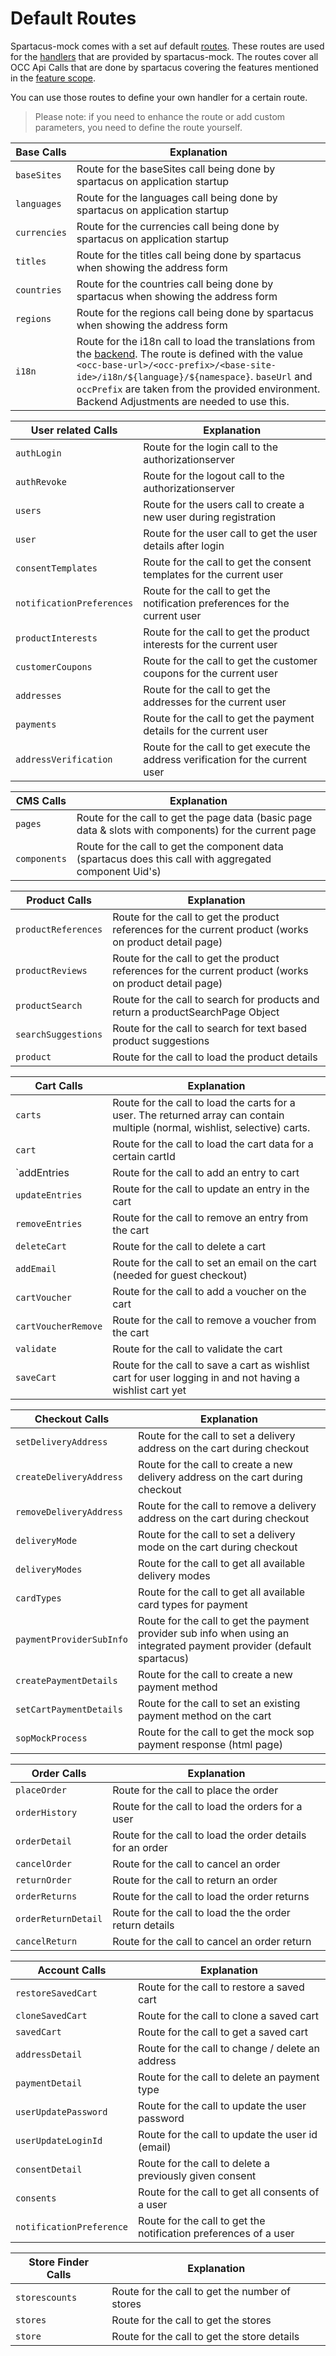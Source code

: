 # Default Routes

Spartacus-mock comes with a set auf default [routes](../getting-started/terminology.md). These routes are used for the [handlers](../getting-started/terminology.md) that are provided by spartacus-mock.
The routes cover all OCC Api Calls that are done by spartacus covering the features mentioned in the [feature scope](../README.md).

You can use those routes to define your own handler for a certain route.

> Please note: if you need to enhance the route or add custom parameters, you need to define the route yourself.

| Base Calls   | Explanation                                                                                                                                                                                                                                                                                                                                                                                                                                                                          |
| ------------ | ------------------------------------------------------------------------------------------------------------------------------------------------------------------------------------------------------------------------------------------------------------------------------------------------------------------------------------------------------------------------------------------------------------------------------------------------------------------------------------ |
| `baseSites`  | Route for the baseSites call being done by spartacus on application startup                                                                                                                                                                                                                                                                                                                                                                                                          |
| `languages`  | Route for the languages call being done by spartacus on application startup                                                                                                                                                                                                                                                                                                                                                                                                          |
| `currencies` | Route for the currencies call being done by spartacus on application startup                                                                                                                                                                                                                                                                                                                                                                                                         |
| `titles`     | Route for the titles call being done by spartacus when showing the address form                                                                                                                                                                                                                                                                                                                                                                                                      |
| `countries`  | Route for the countries call being done by spartacus when showing the address form                                                                                                                                                                                                                                                                                                                                                                                                   |
| `regions`    | Route for the regions call being done by spartacus when showing the address form                                                                                                                                                                                                                                                                                                                                                                                                     |
| `i18n`       | Route for the i18n call to load the translations from the [backend](https://help.sap.com/docs/SAP_COMMERCE_COMPOSABLE_STOREFRONT/eaef8c61b6d9477daf75bff9ac1b7eb4/775e61ed219c4999852d43be5244e94a.html?q=i18n#lazy-loading-from-a-remote-endpoint). The route is defined with the value `<occ-base-url>/<occ-prefix>/<base-site-ide>/i18n/${language}/${namespace}`. `baseUrl` and `occPrefix` are taken from the provided environment. Backend Adjustments are needed to use this. |

| User related Calls        | Explanation                                                                     |
| ------------------------- | ------------------------------------------------------------------------------- |
| `authLogin`               | Route for the login call to the authorizationserver                             |
| `authRevoke`              | Route for the logout call to the authorizationserver                            |
| `users`                   | Route for the users call to create a new user during registration               |
| `user`                    | Route for the user call to get the user details after login                     |
| `consentTemplates`        | Route for the call to get the consent templates for the current user            |
| `notificationPreferences` | Route for the call to get the notification preferences for the current user     |
| `productInterests`        | Route for the call to get the product interests for the current user            |
| `customerCoupons`         | Route for the call to get the customer coupons for the current user             |
| `addresses`               | Route for the call to get the addresses for the current user                    |
| `payments`                | Route for the call to get the payment details for the current user              |
| `addressVerification`     | Route for the call to get execute the address verification for the current user |

| CMS Calls    | Explanation                                                                                             |
| ------------ | ------------------------------------------------------------------------------------------------------- |
| `pages`      | Route for the call to get the page data (basic page data & slots with components) for the current page  |
| `components` | Route for the call to get the component data (spartacus does this call with aggregated component Uid's) |

| Product Calls       | Explanation                                                                                             |
| ------------------- | ------------------------------------------------------------------------------------------------------- |
| `productReferences` | Route for the call to get the product references for the current product (works on product detail page) |
| `productReviews`    | Route for the call to get the product references for the current product (works on product detail page) |
| `productSearch`     | Route for the call to search for products and return a productSearchPage Object                         |
| `searchSuggestions` | Route for the call to search for text based product suggestions                                         |
| `product`           | Route for the call to load the product details                                                          |

| Cart Calls          | Explanation                                                                                                                   |
| ------------------- | ----------------------------------------------------------------------------------------------------------------------------- |
| `carts`             | Route for the call to load the carts for a user. The returned array can contain multiple (normal, wishlist, selective) carts. |
| `cart`              | Route for the call to load the cart data for a certain cartId                                                                 |
| `addEntries         | Route for the call to add an entry to cart                                                                                    |
| `updateEntries`     | Route for the call to update an entry in the cart                                                                             |
| `removeEntries`     | Route for the call to remove an entry from the cart                                                                           |
| `deleteCart`        | Route for the call to delete a cart                                                                                           |
| `addEmail`          | Route for the call to set an email on the cart (needed for guest checkout)                                                    |
| `cartVoucher`       | Route for the call to add a voucher on the cart                                                                               |
| `cartVoucherRemove` | Route for the call to remove a voucher from the cart                                                                          |
| `validate`          | Route for the call to validate the cart                                                                                       |
| `saveCart`          | Route for the call to save a cart as wishlist cart for user logging in and not having a wishlist cart yet                     |

| Checkout Calls           | Explanation                                                                                                           |
| ------------------------ | --------------------------------------------------------------------------------------------------------------------- |
| `setDeliveryAddress`     | Route for the call to set a delivery address on the cart during checkout                                              |
| `createDeliveryAddress`  | Route for the call to create a new delivery address on the cart during checkout                                       |
| `removeDeliveryAddress`  | Route for the call to remove a delivery address on the cart during checkout                                           |
| `deliveryMode`           | Route for the call to set a delivery mode on the cart during checkout                                                 |
| `deliveryModes`          | Route for the call to get all available delivery modes                                                                |
| `cardTypes`              | Route for the call to get all available card types for payment                                                        |
| `paymentProviderSubInfo` | Route for the call to get the payment provider sub info when using an integrated payment provider (default spartacus) |
| `createPaymentDetails`   | Route for the call to create a new payment method                                                                     |
| `setCartPaymentDetails`  | Route for the call to set an existing payment method on the cart                                                      |
| `sopMockProcess`         | Route for the call to get the mock sop payment response (html page)                                                   |

| Order Calls         | Explanation                                               |
| ------------------- | --------------------------------------------------------- |
| `placeOrder`        | Route for the call to place the order                     |
| `orderHistory`      | Route for the call to load the orders for a user          |
| `orderDetail`       | Route for the call to load the order details for an order |
| `cancelOrder`       | Route for the call to cancel an order                     |
| `returnOrder`       | Route for the call to return an order                     |
| `orderReturns`      | Route for the call to load the order returns              |
| `orderReturnDetail` | Route for the call to load the the order return details   |
| `cancelReturn`      | Route for the call to cancel an order return              |

| Account Calls            | Explanation                                                      |
| ------------------------ | ---------------------------------------------------------------- |
| `restoreSavedCart`       | Route for the call to restore a saved cart                       |
| `cloneSavedCart`         | Route for the call to clone a saved cart                         |
| `savedCart`              | Route for the call to get a saved cart                           |
| `addressDetail`          | Route for the call to change / delete an address                 |
| `paymentDetail`          | Route for the call to delete an payment type                     |
| `userUpdatePassword`     | Route for the call to update the user password                   |
| `userUpdateLoginId`      | Route for the call to update the user id (email)                 |
| `consentDetail`          | Route for the call to delete a previously given consent          |
| `consents`               | Route for the call to get all consents of a user                 |
| `notificationPreference` | Route for the call to get the notification preferences of a user |

| Store Finder Calls | Explanation                                    |
| ------------------ | ---------------------------------------------- |
| `storescounts`     | Route for the call to get the number of stores |
| `stores`           | Route for the call to get the stores           |
| `store`            | Route for the call to get the store details    |
